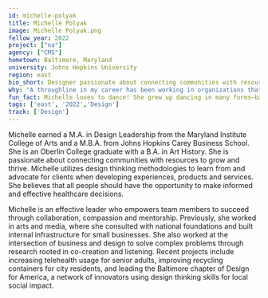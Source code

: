 ```yaml
---
id: michelle-polyak
title: Michelle Polyak
image: Michelle Polyak.png
fellow_year: 2022
project: ["na"]
agency: ["CMS"]
hometown: Baltimore, Maryland
university: Johns Hopkins University
region: east
bio_short: Designer passionate about connecting communities with resources to grow and thrive. 
why: "A throughline in my career has been working in organizations that are mission-oriented. While in graduate school, I learned more about careers within the federal government and I became excited about the prospect of modernizing products and services that serve the American public."
fun_fact: Michelle loves to dance! She grew up dancing in many forms—ballet, jazz, tap and hip-hop— starting from the age of three. Music and dance continue to bring her joy!
tags: ['east', '2022','Design']
track: ['Design']
---
```


Michelle earned a M.A. in Design Leadership from the Maryland Institute College of Arts and a M.B.A. from Johns Hopkins Carey Business School. She is an Oberlin College graduate with a B.A. in Art History. She is passionate about connecting communities with resources to grow and thrive. Michelle utilizes design thinking methodologies to learn from and advocate for clients when developing experiences, products and services. She believes that all people should have the opportunity to make informed and effective healthcare decisions. 

Michelle is an effective leader who empowers team members to succeed through collaboration, compassion and mentorship. Previously, she worked in arts and media, where she consulted with national foundations and built internal infrastructure for small businesses. She also worked at the intersection of business and design to solve complex problems through research rooted in co-creation and listening. Recent projects include increasing telehealth usage for senior adults, improving recycling containers for city residents, and leading the Baltimore chapter of Design for America, a network of innovators using design thinking skills for local social impact. 